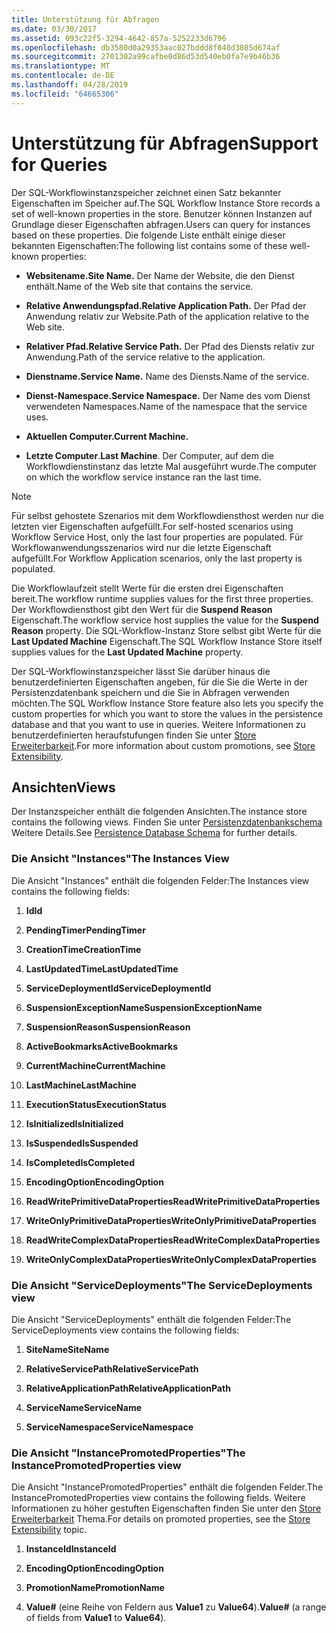 ```yaml
---
title: Unterstützung für Abfragen
ms.date: 03/30/2017
ms.assetid: 093c22f5-3294-4642-857a-5252233d6796
ms.openlocfilehash: db3580d0a29353aac027bddd8f040d3085d674af
ms.sourcegitcommit: 2701302a99cafbe0d86d53d540eb0fa7e9b46b36
ms.translationtype: MT
ms.contentlocale: de-DE
ms.lasthandoff: 04/28/2019
ms.locfileid: "64665306"
---
```

# <a name="support-for-queries"></a><span data-ttu-id="aa030-102">Unterstützung für Abfragen</span><span class="sxs-lookup"><span data-stu-id="aa030-102">Support for Queries</span></span>
<span data-ttu-id="aa030-103">Der SQL-Workflowinstanzspeicher zeichnet einen Satz bekannter Eigenschaften im Speicher auf.</span><span class="sxs-lookup"><span data-stu-id="aa030-103">The SQL Workflow Instance Store records a set of well-known properties in the store.</span></span> <span data-ttu-id="aa030-104">Benutzer können Instanzen auf Grundlage dieser Eigenschaften abfragen.</span><span class="sxs-lookup"><span data-stu-id="aa030-104">Users can query for instances based on these properties.</span></span> <span data-ttu-id="aa030-105">Die folgende Liste enthält einige dieser bekannten Eigenschaften:</span><span class="sxs-lookup"><span data-stu-id="aa030-105">The following list contains some of these well-known properties:</span></span>  
  
- <span data-ttu-id="aa030-106">**Websitename.**</span><span class="sxs-lookup"><span data-stu-id="aa030-106">**Site Name.**</span></span> <span data-ttu-id="aa030-107">Der Name der Website, die den Dienst enthält.</span><span class="sxs-lookup"><span data-stu-id="aa030-107">Name of the Web site that contains the service.</span></span>  
  
- <span data-ttu-id="aa030-108">**Relative Anwendungspfad.**</span><span class="sxs-lookup"><span data-stu-id="aa030-108">**Relative Application Path.**</span></span> <span data-ttu-id="aa030-109">Der Pfad der Anwendung relativ zur Website.</span><span class="sxs-lookup"><span data-stu-id="aa030-109">Path of the application relative to the Web site.</span></span>  
  
- <span data-ttu-id="aa030-110">**Relativer Pfad.**</span><span class="sxs-lookup"><span data-stu-id="aa030-110">**Relative Service Path.**</span></span> <span data-ttu-id="aa030-111">Der Pfad des Diensts relativ zur Anwendung.</span><span class="sxs-lookup"><span data-stu-id="aa030-111">Path of the service relative to the application.</span></span>  
  
- <span data-ttu-id="aa030-112">**Dienstname.**</span><span class="sxs-lookup"><span data-stu-id="aa030-112">**Service Name.**</span></span> <span data-ttu-id="aa030-113">Name des Diensts.</span><span class="sxs-lookup"><span data-stu-id="aa030-113">Name of the service.</span></span>  
  
- <span data-ttu-id="aa030-114">**Dienst-Namespace.**</span><span class="sxs-lookup"><span data-stu-id="aa030-114">**Service Namespace.**</span></span> <span data-ttu-id="aa030-115">Der Name des vom Dienst verwendeten Namespaces.</span><span class="sxs-lookup"><span data-stu-id="aa030-115">Name of the namespace that the service uses.</span></span>  
  
- <span data-ttu-id="aa030-116">**Aktuellen Computer.**</span><span class="sxs-lookup"><span data-stu-id="aa030-116">**Current Machine.**</span></span>  
  
- <span data-ttu-id="aa030-117">**Letzte Computer**.</span><span class="sxs-lookup"><span data-stu-id="aa030-117">**Last Machine**.</span></span> <span data-ttu-id="aa030-118">Der Computer, auf dem die Workflowdienstinstanz das letzte Mal ausgeführt wurde.</span><span class="sxs-lookup"><span data-stu-id="aa030-118">The computer on which the workflow service instance ran the last time.</span></span>  
  
> [!NOTE]
>  <span data-ttu-id="aa030-119">Für selbst gehostete Szenarios mit dem Workflowdiensthost werden nur die letzten vier Eigenschaften aufgefüllt.</span><span class="sxs-lookup"><span data-stu-id="aa030-119">For self-hosted scenarios using Workflow Service Host, only the last four properties are populated.</span></span> <span data-ttu-id="aa030-120">Für Workflowanwendungsszenarios wird nur die letzte Eigenschaft aufgefüllt.</span><span class="sxs-lookup"><span data-stu-id="aa030-120">For Workflow Application scenarios, only the last property is populated.</span></span>  
  
 <span data-ttu-id="aa030-121">Die Workflowlaufzeit stellt Werte für die ersten drei Eigenschaften bereit.</span><span class="sxs-lookup"><span data-stu-id="aa030-121">The workflow runtime supplies values for the first three properties.</span></span> <span data-ttu-id="aa030-122">Der Workflowdiensthost gibt den Wert für die **Suspend Reason** Eigenschaft.</span><span class="sxs-lookup"><span data-stu-id="aa030-122">The workflow service host supplies the value for the **Suspend Reason** property.</span></span> <span data-ttu-id="aa030-123">Die SQL-Workflow-Instanz Store selbst gibt Werte für die **Last Updated Machine** Eigenschaft.</span><span class="sxs-lookup"><span data-stu-id="aa030-123">The SQL Workflow Instance Store itself supplies values for the **Last Updated Machine** property.</span></span>  
  
 <span data-ttu-id="aa030-124">Der SQL-Workflowinstanzspeicher lässt Sie darüber hinaus die benutzerdefinierten Eigenschaften angeben, für die Sie die Werte in der Persistenzdatenbank speichern und die Sie in Abfragen verwenden möchten.</span><span class="sxs-lookup"><span data-stu-id="aa030-124">The SQL Workflow Instance Store feature also lets you specify the custom properties for which you want to store the values in the persistence database and that you want to use in queries.</span></span> <span data-ttu-id="aa030-125">Weitere Informationen zu benutzerdefinierten heraufstufungen finden Sie unter [Store Erweiterbarkeit](store-extensibility.md).</span><span class="sxs-lookup"><span data-stu-id="aa030-125">For more information about custom promotions, see [Store Extensibility](store-extensibility.md).</span></span>  
  
## <a name="views"></a><span data-ttu-id="aa030-126">Ansichten</span><span class="sxs-lookup"><span data-stu-id="aa030-126">Views</span></span>  
 <span data-ttu-id="aa030-127">Der Instanzspeicher enthält die folgenden Ansichten.</span><span class="sxs-lookup"><span data-stu-id="aa030-127">The instance store contains the following views.</span></span> <span data-ttu-id="aa030-128">Finden Sie unter [Persistenzdatenbankschema](persistence-database-schema.md) Weitere Details.</span><span class="sxs-lookup"><span data-stu-id="aa030-128">See [Persistence Database Schema](persistence-database-schema.md) for further details.</span></span>  
  
### <a name="the-instances-view"></a><span data-ttu-id="aa030-129">Die Ansicht "Instances"</span><span class="sxs-lookup"><span data-stu-id="aa030-129">The Instances View</span></span>  
 <span data-ttu-id="aa030-130">Die Ansicht "Instances" enthält die folgenden Felder:</span><span class="sxs-lookup"><span data-stu-id="aa030-130">The Instances view contains the following fields:</span></span>  
  
1. <span data-ttu-id="aa030-131">**Id**</span><span class="sxs-lookup"><span data-stu-id="aa030-131">**Id**</span></span>  
  
2. <span data-ttu-id="aa030-132">**PendingTimer**</span><span class="sxs-lookup"><span data-stu-id="aa030-132">**PendingTimer**</span></span>  
  
3. <span data-ttu-id="aa030-133">**CreationTime**</span><span class="sxs-lookup"><span data-stu-id="aa030-133">**CreationTime**</span></span>  
  
4. <span data-ttu-id="aa030-134">**LastUpdatedTime**</span><span class="sxs-lookup"><span data-stu-id="aa030-134">**LastUpdatedTime**</span></span>  
  
5. <span data-ttu-id="aa030-135">**ServiceDeploymentId**</span><span class="sxs-lookup"><span data-stu-id="aa030-135">**ServiceDeploymentId**</span></span>  
  
6. <span data-ttu-id="aa030-136">**SuspensionExceptionName**</span><span class="sxs-lookup"><span data-stu-id="aa030-136">**SuspensionExceptionName**</span></span>  
  
7. <span data-ttu-id="aa030-137">**SuspensionReason**</span><span class="sxs-lookup"><span data-stu-id="aa030-137">**SuspensionReason**</span></span>  
  
8. <span data-ttu-id="aa030-138">**ActiveBookmarks**</span><span class="sxs-lookup"><span data-stu-id="aa030-138">**ActiveBookmarks**</span></span>  
  
9. <span data-ttu-id="aa030-139">**CurrentMachine**</span><span class="sxs-lookup"><span data-stu-id="aa030-139">**CurrentMachine**</span></span>  
  
10. <span data-ttu-id="aa030-140">**LastMachine**</span><span class="sxs-lookup"><span data-stu-id="aa030-140">**LastMachine**</span></span>  
  
11. <span data-ttu-id="aa030-141">**ExecutionStatus**</span><span class="sxs-lookup"><span data-stu-id="aa030-141">**ExecutionStatus**</span></span>  
  
12. <span data-ttu-id="aa030-142">**IsInitialized**</span><span class="sxs-lookup"><span data-stu-id="aa030-142">**IsInitialized**</span></span>  
  
13. <span data-ttu-id="aa030-143">**IsSuspended**</span><span class="sxs-lookup"><span data-stu-id="aa030-143">**IsSuspended**</span></span>  
  
14. <span data-ttu-id="aa030-144">**IsCompleted**</span><span class="sxs-lookup"><span data-stu-id="aa030-144">**IsCompleted**</span></span>  
  
15. <span data-ttu-id="aa030-145">**EncodingOption**</span><span class="sxs-lookup"><span data-stu-id="aa030-145">**EncodingOption**</span></span>  
  
16. <span data-ttu-id="aa030-146">**ReadWritePrimitiveDataProperties**</span><span class="sxs-lookup"><span data-stu-id="aa030-146">**ReadWritePrimitiveDataProperties**</span></span>  
  
17. <span data-ttu-id="aa030-147">**WriteOnlyPrimitiveDataProperties**</span><span class="sxs-lookup"><span data-stu-id="aa030-147">**WriteOnlyPrimitiveDataProperties**</span></span>  
  
18. <span data-ttu-id="aa030-148">**ReadWriteComplexDataProperties**</span><span class="sxs-lookup"><span data-stu-id="aa030-148">**ReadWriteComplexDataProperties**</span></span>  
  
19. <span data-ttu-id="aa030-149">**WriteOnlyComplexDataProperties**</span><span class="sxs-lookup"><span data-stu-id="aa030-149">**WriteOnlyComplexDataProperties**</span></span>  
  
### <a name="the-servicedeployments-view"></a><span data-ttu-id="aa030-150">Die Ansicht "ServiceDeployments"</span><span class="sxs-lookup"><span data-stu-id="aa030-150">The ServiceDeployments view</span></span>  
 <span data-ttu-id="aa030-151">Die Ansicht "ServiceDeployments" enthält die folgenden Felder:</span><span class="sxs-lookup"><span data-stu-id="aa030-151">The ServiceDeployments view contains the following fields:</span></span>  
  
1. <span data-ttu-id="aa030-152">**SiteName**</span><span class="sxs-lookup"><span data-stu-id="aa030-152">**SiteName**</span></span>  
  
2. <span data-ttu-id="aa030-153">**RelativeServicePath**</span><span class="sxs-lookup"><span data-stu-id="aa030-153">**RelativeServicePath**</span></span>  
  
3. <span data-ttu-id="aa030-154">**RelativeApplicationPath**</span><span class="sxs-lookup"><span data-stu-id="aa030-154">**RelativeApplicationPath**</span></span>  
  
4. <span data-ttu-id="aa030-155">**ServiceName**</span><span class="sxs-lookup"><span data-stu-id="aa030-155">**ServiceName**</span></span>  
  
5. <span data-ttu-id="aa030-156">**ServiceNamespace**</span><span class="sxs-lookup"><span data-stu-id="aa030-156">**ServiceNamespace**</span></span>  
  
### <a name="the-instancepromotedproperties-view"></a><span data-ttu-id="aa030-157">Die Ansicht "InstancePromotedProperties"</span><span class="sxs-lookup"><span data-stu-id="aa030-157">The InstancePromotedProperties view</span></span>  
 <span data-ttu-id="aa030-158">Die Ansicht "InstancePromotedProperties" enthält die folgenden Felder.</span><span class="sxs-lookup"><span data-stu-id="aa030-158">The InstancePromotedProperties view contains the following fields.</span></span> <span data-ttu-id="aa030-159">Weitere Informationen zu höher gestuften Eigenschaften finden Sie unter den [Store Erweiterbarkeit](store-extensibility.md) Thema.</span><span class="sxs-lookup"><span data-stu-id="aa030-159">For details on promoted properties, see the [Store Extensibility](store-extensibility.md) topic.</span></span>  
  
1. <span data-ttu-id="aa030-160">**InstanceId**</span><span class="sxs-lookup"><span data-stu-id="aa030-160">**InstanceId**</span></span>  
  
2. <span data-ttu-id="aa030-161">**EncodingOption**</span><span class="sxs-lookup"><span data-stu-id="aa030-161">**EncodingOption**</span></span>  
  
3. <span data-ttu-id="aa030-162">**PromotionName**</span><span class="sxs-lookup"><span data-stu-id="aa030-162">**PromotionName**</span></span>  
  
4. <span data-ttu-id="aa030-163">**Value#** (eine Reihe von Feldern aus **Value1** zu **Value64**).</span><span class="sxs-lookup"><span data-stu-id="aa030-163">**Value#** (a range of fields from **Value1** to **Value64**).</span></span>

